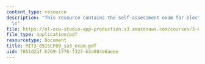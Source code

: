 ```yaml
---
content_type: resource
description: "This resource contains the self-assessment exam for electronic materials.\r\
  \n"
file: https://ol-ocw-studio-app-production.s3.amazonaws.com/courses/3-091sc-introduction-to-solid-state-chemistry-fall-2010/f051d2afb7691776f327b3a084e6aeee_MIT3_091SCF09_sa3_exam.pdf
file_type: application/pdf
resourcetype: Document
title: MIT3_091SCF09_sa3_exam.pdf
uid: f051d2af-b769-1776-f327-b3a084e6aeee
---
```

